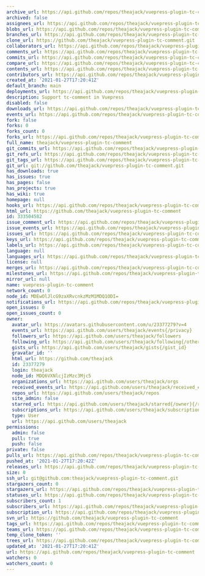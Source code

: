 ```yaml
---
archive_url: https://api.github.com/repos/theajack/vuepress-plugin-tc-comment/{archive_format}{/ref}
archived: false
assignees_url: https://api.github.com/repos/theajack/vuepress-plugin-tc-comment/assignees{/user}
blobs_url: https://api.github.com/repos/theajack/vuepress-plugin-tc-comment/git/blobs{/sha}
branches_url: https://api.github.com/repos/theajack/vuepress-plugin-tc-comment/branches{/branch}
clone_url: https://github.com/theajack/vuepress-plugin-tc-comment.git
collaborators_url: https://api.github.com/repos/theajack/vuepress-plugin-tc-comment/collaborators{/collaborator}
comments_url: https://api.github.com/repos/theajack/vuepress-plugin-tc-comment/comments{/number}
commits_url: https://api.github.com/repos/theajack/vuepress-plugin-tc-comment/commits{/sha}
compare_url: https://api.github.com/repos/theajack/vuepress-plugin-tc-comment/compare/{base}...{head}
contents_url: https://api.github.com/repos/theajack/vuepress-plugin-tc-comment/contents/{+path}
contributors_url: https://api.github.com/repos/theajack/vuepress-plugin-tc-comment/contributors
created_at: '2021-01-27T17:20:41Z'
default_branch: main
deployments_url: https://api.github.com/repos/theajack/vuepress-plugin-tc-comment/deployments
description: Support tc-comment in Vuepress
disabled: false
downloads_url: https://api.github.com/repos/theajack/vuepress-plugin-tc-comment/downloads
events_url: https://api.github.com/repos/theajack/vuepress-plugin-tc-comment/events
fork: false
forks: 0
forks_count: 0
forks_url: https://api.github.com/repos/theajack/vuepress-plugin-tc-comment/forks
full_name: theajack/vuepress-plugin-tc-comment
git_commits_url: https://api.github.com/repos/theajack/vuepress-plugin-tc-comment/git/commits{/sha}
git_refs_url: https://api.github.com/repos/theajack/vuepress-plugin-tc-comment/git/refs{/sha}
git_tags_url: https://api.github.com/repos/theajack/vuepress-plugin-tc-comment/git/tags{/sha}
git_url: git://github.com/theajack/vuepress-plugin-tc-comment.git
has_downloads: true
has_issues: true
has_pages: false
has_projects: true
has_wiki: true
homepage: null
hooks_url: https://api.github.com/repos/theajack/vuepress-plugin-tc-comment/hooks
html_url: https://github.com/theajack/vuepress-plugin-tc-comment
id: 333504582
issue_comment_url: https://api.github.com/repos/theajack/vuepress-plugin-tc-comment/issues/comments{/number}
issue_events_url: https://api.github.com/repos/theajack/vuepress-plugin-tc-comment/issues/events{/number}
issues_url: https://api.github.com/repos/theajack/vuepress-plugin-tc-comment/issues{/number}
keys_url: https://api.github.com/repos/theajack/vuepress-plugin-tc-comment/keys{/key_id}
labels_url: https://api.github.com/repos/theajack/vuepress-plugin-tc-comment/labels{/name}
language: null
languages_url: https://api.github.com/repos/theajack/vuepress-plugin-tc-comment/languages
license: null
merges_url: https://api.github.com/repos/theajack/vuepress-plugin-tc-comment/merges
milestones_url: https://api.github.com/repos/theajack/vuepress-plugin-tc-comment/milestones{/number}
mirror_url: null
name: vuepress-plugin-tc-comment
network_count: 0
node_id: MDEwOlJlcG9zaXRvcnkzMzM1MDQ1ODI=
notifications_url: https://api.github.com/repos/theajack/vuepress-plugin-tc-comment/notifications{?since,all,participating}
open_issues: 0
open_issues_count: 0
owner:
  avatar_url: https://avatars.githubusercontent.com/u/23377279?v=4
  events_url: https://api.github.com/users/theajack/events{/privacy}
  followers_url: https://api.github.com/users/theajack/followers
  following_url: https://api.github.com/users/theajack/following{/other_user}
  gists_url: https://api.github.com/users/theajack/gists{/gist_id}
  gravatar_id: ''
  html_url: https://github.com/theajack
  id: 23377279
  login: theajack
  node_id: MDQ6VXNlcjIzMzc3Mjc5
  organizations_url: https://api.github.com/users/theajack/orgs
  received_events_url: https://api.github.com/users/theajack/received_events
  repos_url: https://api.github.com/users/theajack/repos
  site_admin: false
  starred_url: https://api.github.com/users/theajack/starred{/owner}{/repo}
  subscriptions_url: https://api.github.com/users/theajack/subscriptions
  type: User
  url: https://api.github.com/users/theajack
permissions:
  admin: false
  pull: true
  push: false
private: false
pulls_url: https://api.github.com/repos/theajack/vuepress-plugin-tc-comment/pulls{/number}
pushed_at: '2021-01-27T17:20:42Z'
releases_url: https://api.github.com/repos/theajack/vuepress-plugin-tc-comment/releases{/id}
size: 0
ssh_url: git@github.com:theajack/vuepress-plugin-tc-comment.git
stargazers_count: 0
stargazers_url: https://api.github.com/repos/theajack/vuepress-plugin-tc-comment/stargazers
statuses_url: https://api.github.com/repos/theajack/vuepress-plugin-tc-comment/statuses/{sha}
subscribers_count: 1
subscribers_url: https://api.github.com/repos/theajack/vuepress-plugin-tc-comment/subscribers
subscription_url: https://api.github.com/repos/theajack/vuepress-plugin-tc-comment/subscription
svn_url: https://github.com/theajack/vuepress-plugin-tc-comment
tags_url: https://api.github.com/repos/theajack/vuepress-plugin-tc-comment/tags
teams_url: https://api.github.com/repos/theajack/vuepress-plugin-tc-comment/teams
temp_clone_token: ''
trees_url: https://api.github.com/repos/theajack/vuepress-plugin-tc-comment/git/trees{/sha}
updated_at: '2021-01-27T17:20:41Z'
url: https://api.github.com/repos/theajack/vuepress-plugin-tc-comment
watchers: 0
watchers_count: 0
---
```


